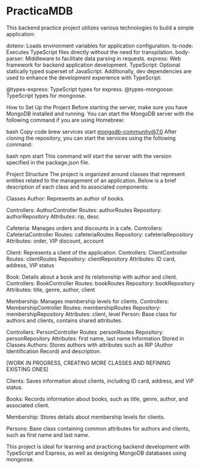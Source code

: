 # PracticaMDB
This backend practice project utilizes various technologies to build a simple application:

dotenv: Loads environment variables for application configuration.
ts-node: Executes TypeScript files directly without the need for transpilation.
body-parser: Middleware to facilitate data parsing in requests.
express: Web framework for backend application development.
TypeScript: Optional statically typed superset of JavaScript.
Additionally, dev dependencies are used to enhance the development experience with TypeScript:

@types-express: TypeScript types for express.
@types-mongoose: TypeScript types for mongoose.

How to Set Up the Project
Before starting the server, make sure you have MongoDB installed and running. You can start the MongoDB server with the following command if you are using Homebrew:

bash
Copy code
brew services start mongodb-community@7.0
After cloning the repository, you can start the services using the following command:

bash
npm start
This command will start the server with the version specified in the package.json file.

Project Structure
The project is organized around classes that represent entities related to the management of an application. Below is a brief description of each class and its associated components:

Classes
Author: Represents an author of books.

Controllers: AuthorController
Routes: authorRoutes
Repository: authorRepository
Attributes: rip, desc

Cafeteria: Manages orders and discounts in a cafe.
Controllers: CafeteriaController
Routes: cafeteriaRoutes
Repository: cafeteriaRepository
Attributes: order, VIP discount, account

Client: Represents a client of the application.
Controllers: ClientController
Routes: clientRoutes
Repository: clientRepository
Attributes: ID card, address, VIP status

Book: Details about a book and its relationship with author and client.
Controllers: BookController
Routes: bookRoutes
Repository: bookRepository
Attributes: title, genre, author, client

Membership: Manages membership levels for clients.
Controllers: MembershipController
Routes: membershipRoutes
Repository: membershipRepository
Attributes: client, level
Person: Base class for authors and clients, contains shared attributes.

Controllers: PersonController
Routes: personRoutes
Repository: personRepository
Attributes: first name, last name
Information Stored in Classes
Authors: Stores authors with attributes such as RIP (Author Identification Record) and description.

[WORK IN PROGRESS, CREATING MORE CLASSES AND REFINING EXISTING ONES]

Clients: Saves information about clients, including ID card, address, and VIP status.

Books: Records information about books, such as title, genre, author, and associated client.

Membership: Stores details about membership levels for clients.

Persons: Base class containing common attributes for authors and clients, such as first name and last name.

This project is ideal for learning and practicing backend development with TypeScript and Express, as well as designing MongoDB databases using mongoose.
